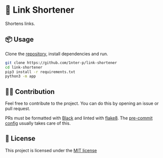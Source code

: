 # 📎 Link Shortener

Shortens links.

## 📦 Usage

Clone the [repository](https://github.com/1nter-p/link-shortener), install
dependencies and run.

```sh
git clone https://github.com/1nter-p/link-shortener
cd link-shortener
pip3 install -r requirements.txt
python3 -m app
```

## 🧑‍💻 Contribution

Feel free to contribute to the project. You can do this by opening an issue or
pull request.

PRs must be formatted with [Black](https://github.com/psf/black) and
linted with [flake8](https://github.com/PyCQA/flake8). The
[pre-commit config](.pre-commit-config.yaml) usually takes care of this.

## 📝 License

This project is licensed under the [MIT license](LICENSE)
